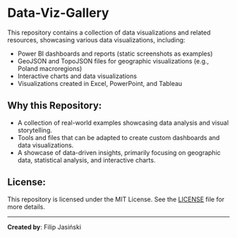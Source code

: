 # Data-Viz-Gallery

This repository contains a collection of data visualizations and related resources, showcasing various data visualizations, including:

- Power BI dashboards and reports (static screenshots as examples)
- GeoJSON and TopoJSON files for geographic visualizations (e.g., Poland macroregions)
- Interactive charts and data visualizations
- Visualizations created in Excel, PowerPoint, and Tableau

## Why this Repository:
- A collection of real-world examples showcasing data analysis and visual storytelling.
- Tools and files that can be adapted to create custom dashboards and data visualizations.
- A showcase of data-driven insights, primarily focusing on geographic data, statistical analysis, and interactive charts.

## License:
This repository is licensed under the MIT License. See the [LICENSE](./LICENSE) file for more details.

---
**Created by**: Filip Jasiński
